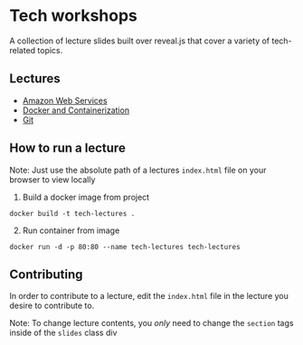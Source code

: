 # Tech workshops
A collection of lecture slides built over reveal.js that cover a variety of tech-related topics.

## Lectures
* [Amazon Web Services](https://avasconcelos114.github.io/tech-lectures/aws)
* [Docker and Containerization](https://avasconcelos114.github.io/tech-lectures/docker)
* [Git](https://avasconcelos114.github.io/tech-lectures/git)

## How to run a lecture
Note: Just use the absolute path of a lectures `index.html` file on your browser to view locally

1. Build a docker image from project
```
docker build -t tech-lectures .
```

2. Run container from image
```
docker run -d -p 80:80 --name tech-lectures tech-lectures
```

## Contributing
In order to contribute to a lecture, edit the `index.html` file in the lecture you desire to contribute to.

Note: To change lecture contents, you _only_ need to change the `section` tags inside of the `slides` class div
